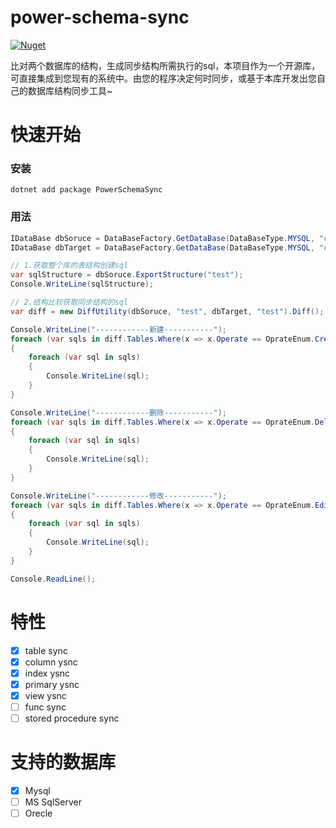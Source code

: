 # power-schema-sync
[![Nuget](https://img.shields.io/nuget/v/PowerSchemaSync)](https://www.nuget.org/packages/PowerSchemaSync/)

比对两个数据库的结构，生成同步结构所需执行的sql，本项目作为一个开源库，可直接集成到您现有的系统中。由您的程序决定何时同步，或基于本库开发出您自己的数据库结构同步工具~

# 快速开始
### 安装
```
dotnet add package PowerSchemaSync
```

### 用法
```c#
IDataBase dbSoruce = DataBaseFactory.GetDataBase(DataBaseType.MYSQL, "connString1");
IDataBase dbTarget = DataBaseFactory.GetDataBase(DataBaseType.MYSQL, "connString2");

// 1.获取整个库的表结构创建sql
var sqlStructure = dbSoruce.ExportStructure("test");
Console.WriteLine(sqlStructure);

// 2.结构比较获取同步结构的sql
var diff = new DiffUtility(dbSoruce, "test", dbTarget, "test").Diff();

Console.WriteLine("------------新建-----------");
foreach (var sqls in diff.Tables.Where(x => x.Operate == OprateEnum.Created).Select(x => x.SyncSqls))
{
    foreach (var sql in sqls)
    {
        Console.WriteLine(sql);
    }
}

Console.WriteLine("------------删除-----------");
foreach (var sqls in diff.Tables.Where(x => x.Operate == OprateEnum.Delete).Select(x => x.SyncSqls))
{
    foreach (var sql in sqls)
    {
        Console.WriteLine(sql);
    }
}

Console.WriteLine("------------修改-----------");
foreach (var sqls in diff.Tables.Where(x => x.Operate == OprateEnum.Edit).Select(x => x.SyncSqls))
{
    foreach (var sql in sqls)
    {
        Console.WriteLine(sql);
    }
}

Console.ReadLine();
```
# 特性
- [x] table sync
- [x] column ysnc
- [x] index ysnc
- [x] primary ysnc
- [x] view ysnc
- [ ] func sync
- [ ] stored procedure sync
# 支持的数据库

- [x] Mysql
- [ ] MS SqlServer
- [ ] Orecle
